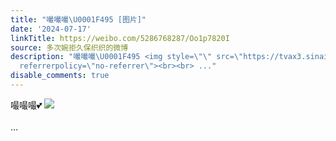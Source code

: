 ```yaml
---
title: "嘬嘬嘬\U0001F495 [图片]"
date: '2024-07-17'
linkTitle: https://weibo.com/5286768287/Oo1p7820I
source: 多次婉拒久保织织的微博
description: "嘬嘬嘬\U0001F495 <img style=\"\" src=\"https://tvax3.sinaimg.cn/large/005LMJWfly1hrrek1h1stj304u0b8wej.jpg\"
  referrerpolicy=\"no-referrer\"><br><br> ..."
disable_comments: true
---
```

嘬嘬嘬💕 <img style="" src="https://tvax3.sinaimg.cn/large/005LMJWfly1hrrek1h1stj304u0b8wej.jpg" referrerpolicy="no-referrer"><br><br> ...